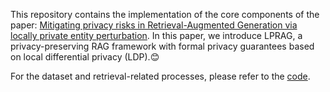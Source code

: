 This repository contains the implementation of the core components of the paper: [Mitigating privacy risks in Retrieval-Augmented Generation via locally private entity perturbation](https://www.sciencedirect.com/science/article/abs/pii/S0306457325000913). In this paper, we introduce LPRAG, a privacy-preserving RAG framework with formal privacy guarantees based on local differential privacy (LDP).😊

 For the dataset and retrieval-related processes, please refer to the [code](https://github.com/phycholosogy/RAG-privacy).
